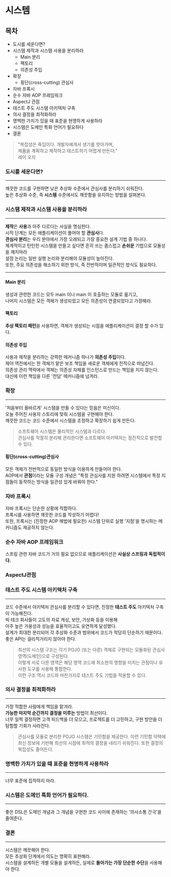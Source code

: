 # 시스템

## 목차

- 도시를 세운다면?
- 시스템 제작과 시스템 사용을 분리하라
  - Main 분리
  - 팩토리
  - 의존성 주입
- 확장
  - 횡단(cross-cutting) 관심사
- 자바 프록시
- 순수 자바 AOP 프레임워크
- AspectJ 관점
- 테스트 주도 시스템 아키텍처 구축
- 의사 결정을 최적화하라
- 명백한 가치가 있을 때 표준을 현명하게 사용하라
- 시스템은 도메인 특화 언어가 필요하다
- 결론

> "복잡성은 죽임이다. 개발자에게서 생기를 앗아가며,  
> 제품을 계획하고 제작하고 테스트하기 어렵게 만든다."  
> 레이 오지

### 도시를 세운다면?

---

깨끗한 코드를 구현하면 낮은 추상화 수준에서 관심사를 분리하기 쉬워진다.  
높은 추상화 수준, 즉 **시스템** 수준에서도 꺠끗함을 유지하는 방법을 살펴본다.

### 시스템 제작과 시스템 사용을 분리하라

---

**제작**은 **사용**과 아주 다르다는 사실을 명심한다.  
시작 단계는 모든 애플리케이션이 풀어야 할 **관심사**다.  
**관심사 분리**는 우리 분야에서 가장 오래되고 가장 중요한 설계 기법 중 하나다.  
체계적이고 탄탄한 시스템을 만들고 싶다면 흔히 쓰는 좀스럽고 **손쉬운** 기법으로 모듈성을 꺠지마라  
설정 논리는 일반 실행 논리와 분리해야 모듈성이 높아진다.  
또한, 주요 의존성을 해소하기 위한 방식, 즉 전반적이며 일관적인 방식도 필요하다.

---

#### Main 분리

생성과 관련한 코드는 모두 main 이나 main 이 호출하는 모듈로 옮기고,  
나머지 시스템은 모든 객체가 생성되었고 모든 의존성이 연결되었다고 가정해라.

#### 팩토리

**추상 팩토리 패턴**을 사용하면, 객체가 생성되는 시점을 애플리케이션이 결정 할 수가 있다.

#### 의존성 주입

사용과 제작을 분리하는 강력한 메커니즘 하나가 **의존성 주입**이다.  
제어 역전에서는 한 객체가 맡은 보조 책임을 새로운 객체에게 전적으로 떠넘긴다.  
의존성 관리 맥락에서 객체는 의존성 자체를 인스턴스로 만드는 책임을 지지 않는다.  
대신에 이런 책임을 다른 '전담' 메커니즘에 넘겨라.

### 확장

---

'처음부터 올바르게' 시스템을 만들 수 있다는 믿음은 미신이다.  
오늘 주어진 사용자 스토리에 맞춰 시스템을 구현해야 한다.  
깨끗한 코드는 코드 수준에서 시스템을 조정하고 확장하기 쉽게 만든다.

> 소프트웨어 시스템은 물리적인 시스템과 다르다.  
> 관심사를 적절히 분리해 관리한다면 소프트웨어 아키텍처는 점진적으로 발전할 수 있다.

#### 횡단(cross-cutting)관심사

모든 객체가 전반적으로 동일한 방식을 이용하게 만들어야 한다.  
AOP에서 **관점**이라는 모듈 구성 개념은 "특정 관심사를 지원 하려면 시스템에서 특정 지점들이 동작하는 방식을 일관성 있게 바꿔야 한다."

### 자바 프록시

자바 프록시는 단순한 상황에 적합하다.  
프록시를 사용하면 깨끗한 코드를 작성하기 어렵다!  
또한, 프록시는 (진정한 AOP 해법에 필요한) 시스템 단위로 실행 '지점'을 명시하는 메커니즘도 제공하지 않는다.

### 순수 자바 AOP 프레임워크

스프링 관련 자바 코드가 거의 필요 없으므로 애플리케이션은 **사실상 스프링과 독립적이다.**

### AspectJ관점

### 테스트 주도 시스템 아키텍처 구축

---

코드 수준에서 아키텍처 관심사를 분리할 수 있다면, 진정한 **테스트 주도** 아키텍처 구축이 가능해진다.  
빅 테크 회사들이 고도의 자료 캐싱, 보안, 가상화 등을 이용해  
아주 높은 가용성과 성능을 효율적이고도 유연하게 달성했다.  
설계가 최대한 분리되어 각 추상화 수준과 범위에서 코드가 적당히 단순하기 때문이다.  
좋은 API는 걸리적거리지 않아야 한다.

> 최선의 시스템 구조는 각기 POJO (또는 다른) 객체로 구현되는 모듈화된 관심사 영역(도메인)으로 구성된다.  
> 이렇게 서로 다른 영역은 해당 영역 코드에 최소한의 영향을 미치는 관점이나 유사한 도구를 사용해 통합한다.  
> 이런 구조 역시 코드와 마찬가지로 테스트 주도 기법을 적용할 수 있다.

### 의사 결정을 최적화하라

---

가정 적합한 사람에게 책임을 맡겨라.  
**가능한 마지막 순간까지 결정을 미루는** 방법이 최선이다.  
너무 일찍 결정하면 고객 피드백을 더 모으고, 프로젝트를 더 고민하고, 구현 방안을 더 탐험할 기회가 사라진다.

> 관심사를 모듈로 분리한 POJO 시스템은 기민함을 제공한다.
> 이런 기민함 덕택에 최신 정보에 기반해 최선의 시점에 최적의 결정을 내리기 쉬워진다.
> 또한 결정의 복잡성도 줄어든다.

### 명백한 가치가 있을 떄 표준을 현명하게 사용하라

---

너무 표준에 집착하지 마라.

### 시스템은 도메인 특화 언어가 필요하다.

---

좋은 DSL은 도메인 개념과 그 개념을 구현한 코드 사이에 존재하는 '의사소통 간극'을 줄여준다.

### 결론

---

시스템은 깨끗해야 한다.  
모든 추상화 단계에서 의도는 명확히 표현해라.  
시스템을 설계하든 개별 모듈을 설계하든, 실제로 **돌아가는 가장 단순한 수단**을 사용해야 한다.
